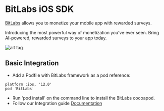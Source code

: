 # BitLabs iOS SDK

[BitLabs](https://bitlabs.ai/) allows you to monetize your mobile app with rewarded surveys.

Introducing the most powerful way of monetization you’ve ever seen. Bring AI-powered, rewarded surveys to your app today.

![alt tag](https://bitlabs.ai/wp-content/uploads/2020/10/transparentheader.gif)

## Basic Integration


* Add a Podfile with BitLabs framework as a pod reference:
```
platform :ios, '12.0'
pod 'BitLabs'
```
* Run 'pod install' on the command line to install the BitLabs cocoapod. 
* Follow our Integration guide [Documentation](https://bitlabs.ai/integration-docs/)
